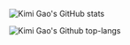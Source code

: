 ![Kimi Gao's GitHub stats](https://github-readme-stats.vercel.app/api?username=kimi-gao&count_private=true&include_all_commits=true&show_icons=true&theme=vue-dark)

![Kimi Gao's Github top-langs](https://github-readme-stats.vercel.app/api/top-langs/?username=kimi-gao&theme=vue-dark)

<!--
**Kimi-Gao/Kimi-Gao** is a ✨ _special_ ✨ repository because its `README.md` (this file) appears on your GitHub profile.

Here are some ideas to get you started:

- 🔭 I’m currently working on ...
- 🌱 I’m currently learning ...
- 👯 I’m looking to collaborate on ...
- 🤔 I’m looking for help with ...
- 💬 Ask me about ...
- 📫 How to reach me: ...
- 😄 Pronouns: ...
- ⚡ Fun fact: ...
-->
